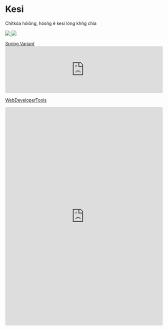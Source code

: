 # Kesi


Chi̍tkóa hóiōng, hósńg ê kesi lóng khǹg chia

<a href="https://github.com/ChhoeTaigi/ChhoeTaigiChromeExtension">
  <img class="git-card" src="https://github-readme-stats.watain.vercel.app/api/pin/?username=ChhoeTaigi&repo=ChhoeTaigiChromeExtension&theme=nord&hide_border=true">
</a>

<a href="https://github.com/watain666/phpbrew-tool">
  <img class="git-card" src="https://github-readme-stats.watain.vercel.app/api/pin/?username=watain666&repo=phpbrew-tool&theme=nord&hide_border=true">
</a>

[Spring Variant<br><iframe src="https://watain666.github.io/spring-variant/" frameborder="0" style="width:100%;"></iframe>](https://watain666.github.io/spring-variant/)

[WebDeveloperTools](https://watain666.github.io/WebDeveloperTools/)
<iframe src="https://watain666.github.io/WebDeveloperTools/" frameborder="0" width="100%" height="700"></iframe>

